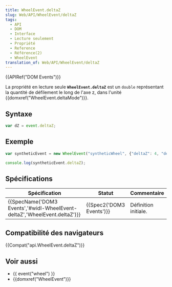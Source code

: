 ```yaml
---
title: WheelEvent.deltaZ
slug: Web/API/WheelEvent/deltaZ
tags:
  - API
  - DOM
  - Interface
  - Lecture seulement
  - Propriété
  - Reference
  - Référence(2)
  - WheelEvent
translation_of: Web/API/WheelEvent/deltaZ
---
```

{{APIRef("DOM Events")}}

La propriété en lecture seule **`WheelEvent.deltaZ`** est un `double` représentant la quantité de défilement le long de l'axe z, dans l'unité {{domxref("WheelEvent.deltaMode")}}.

## Syntaxe

```js
var dZ = event.deltaZ;
```

## Exemple

```js
var syntheticEvent = new WheelEvent("syntheticWheel", {"deltaZ": 4, "deltaMode": 0});

console.log(syntheticEvent.deltaZ);
```

## Spécifications

| Spécification                                                                                    | Statut                           | Commentaire          |
| ------------------------------------------------------------------------------------------------ | -------------------------------- | -------------------- |
| {{SpecName('DOM3 Events','#widl-WheelEvent-deltaZ','WheelEvent.deltaZ')}} | {{Spec2('DOM3 Events')}} | Définition initiale. |

## Compatibilité des navigateurs

{{Compat("api.WheelEvent.deltaZ")}}

## Voir aussi

- {{ event("wheel") }}
- {{domxref("WheelEvent")}}
